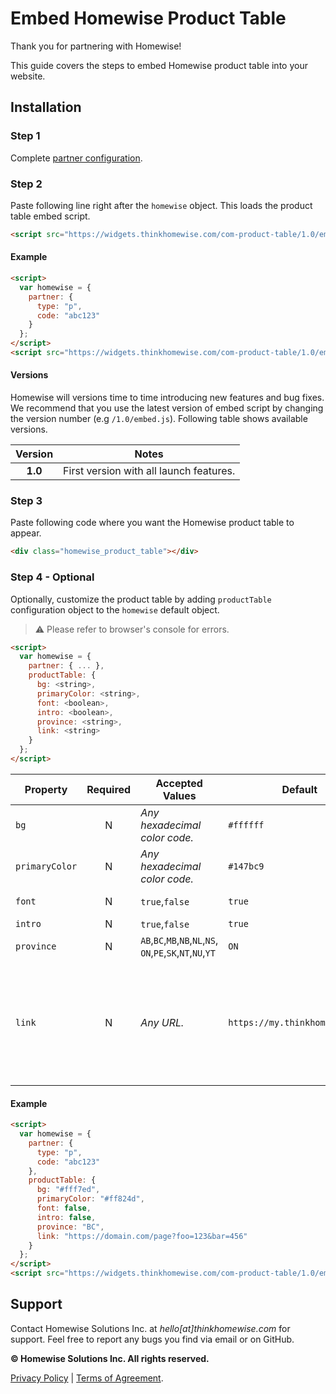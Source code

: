 # Embed Homewise Product Table
Thank you for partnering with Homewise!

This guide covers the steps to embed Homewise product table into your website.

## Installation

### Step 1
Complete [partner configuration](../partner/configuration.md).

### Step 2
Paste following line right after the `homewise` object. This loads the product table embed script.

```html
<script src="https://widgets.thinkhomewise.com/com-product-table/1.0/embed.js"></script>
```

#### Example
```html
<script>
  var homewise = {
    partner: {
      type: "p",
      code: "abc123"
    }
  };
</script>
<script src="https://widgets.thinkhomewise.com/com-product-table/1.0/embed.js"></script>
```

#### Versions
Homewise will versions time to time introducing new features and bug fixes. We recommend that you use the latest version 
of embed script by changing the version number (e.g `/1.0/embed.js`). Following table shows available versions.

| Version | Notes                                   |
|:-------:|-----------------------------------------|
| **1.0** | First version with all launch features. |


### Step 3
Paste following code where you want the Homewise product table to appear.
```html
<div class="homewise_product_table"></div>
```

### Step 4 - Optional
Optionally, customize the product table by adding `productTable` configuration object to the `homewise` default object.
> :warning: Please refer to browser's console for errors.

```html
<script>
  var homewise = {
    partner: { ... },
    productTable: {
      bg: <string>,
      primaryColor: <string>,
      font: <boolean>,
      intro: <boolean>,
      province: <string>,
      link: <string>
    }
  };
</script>
```

| Property       | Required | Accepted Values                                                  | Default                        | Notes                                                                                                                                                                                                                                                                                                                                                                                                                                       |
|----------------|:--------:|------------------------------------------------------------------|--------------------------------|---------------------------------------------------------------------------------------------------------------------------------------------------------------------------------------------------------------------------------------------------------------------------------------------------------------------------------------------------------------------------------------------------------------------------------------------|
| `bg`           |    N     | *Any hexadecimal color code.*                                    | `#ffffff`                      | Set default background color. Consider accessibility concerns when selecting the the colour.                                                                                                                                                                                                                                                                                                                                                |
| `primaryColor` |    N     | *Any hexadecimal color code.*                                    | `#147bc9`                      | Set default primary color. This sets colors for buttons and borders. Consider accessibility concerns when selecting the the colour.                                                                                                                                                                                                                                                                                                         |
| `font`         |    N     | `true`,`false`                                                   | `true`                         | Toggle standard font load. `false` will allow you to apply the font used your website's CSS.                                                                                                                                                                                                                                                                                                                                                |
| `intro`        |    N     | `true`,`false`                                                   | `true`                         | Toggle leading headline and introduction copy.                                                                                                                                                                                                                                                                                                                                                                                              |
| `province`     |    N     | `AB`,`BC`,`MB`,`NB`,`NL`,`NS`,<br/>`ON`,`PE`,`SK`,`NT`,`NU`,`YT` | `ON`                           | Set default province selection.                                                                                                                                                                                                                                                                                                                                                                                                             |
| `link`         |    N     | *Any URL.*                                                       | `https://my.thinkhomewise.com` | Set click through URL. Assuming Homewise online application is embedded in this page: <br/>- Query string variable `hw_product` should be captured and send back to embedded app as `hw_product`. <br/>- Query string variable `hw_state` should be captured and send back to embedded app as `state`. <br/><br/>e.g. `https://my.thinkhomewise.com/p/abc123/<hw_product_value>/embed?hw_product=<hw_product_value>&state=<hw_state_value>` |


#### Example
```html
<script>
  var homewise = {
    partner: {
      type: "p",
      code: "abc123"
    },
    productTable: {
      bg: "#fff7ed",
      primaryColor: "#ff824d",
      font: false,
      intro: false,
      province: "BC",
      link: "https://domain.com/page?foo=123&bar=456"
    }
  };
</script>
<script src="https://widgets.thinkhomewise.com/com-product-table/1.0/embed.js"></script>
```

## Support
Contact Homewise Solutions Inc. at *hello[at]thinkhomewise.com* for support. Feel free to report any bugs you find via 
email or on GitHub.

**© Homewise Solutions Inc. All rights reserved.**

[Privacy Policy](https://thinkhomewise.com/page/privacy/) | [Terms of Agreement](https://thinkhomewise.com/page/term/).







